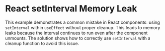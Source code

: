 # React setInterval Memory Leak
This example demonstrates a common mistake in React components: using `setInterval` within `useEffect` without proper cleanup. This leads to memory leaks because the interval continues to run even after the component unmounts.  The solution shows how to correctly use `setInterval` with a cleanup function to avoid this issue.